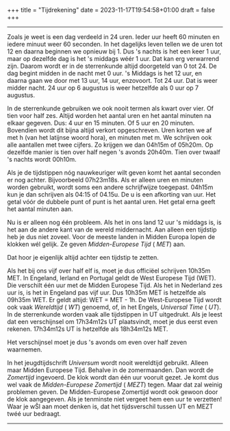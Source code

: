 +++
title = "Tijdrekening"
date = 2023-11-17T19:54:58+01:00
draft = false
+++

---
Zoals je weet is een dag verdeeld in 24 uren. Ieder uur heeft 60 minuten
en iedere minuut weer 60 seconden. In het dagelijks leven tellen we de
uren tot 12 en daarna beginnen we opnieuw bij 1. Dus 's nachts is het
een keer 1 uur, maar op dezelfde dag is het 's middags wéér 1 uur. Dat
kan erg verwarrend zijn. Daarom wordt er in de sterrenkunde altijd
doorgeteld van 0 tot 24. De dag begint midden in de nacht met 0 uur. 's
Middags is het 12 uur, en daarna gaan we door met 13 uur, 14 uur,
enzovoort. Tot 24 uur. Dat is weer midder nacht. 24 uur op 6 augustus is
weer hetzelfde als 0 uur op 7 augustus.

In de sterrenkunde gebruiken we ook nooit termen als kwart over vier. Of
tien voor half zes. Altijd worden het aantal uren en het aantal minuten
na elkaar gegeven. Dus: 4 uur en 15 minuten. Of 5 uur en 20 minuten.
Bovendien wordt dit bijna altijd verkort opgeschreven. Uren korten we af
met h (van het latijnse woord hora), en minuten met m. We schrijven ook
alle aantallen met twee cijfers. Zo krijgen we dan 04h15m of 05h20m. Op
dezelfde manier is tien over half negen 's avonds 20h40m. Tien over
twaalf 's nachts wordt 00h10m.

Als je de tijdstippen nóg nauwkeuriger wilt geven komt het aantal
seconden er nog achter. Bijvoorbeeld 07h23m18s. Als er alleen uren en
minuten worden gebruikt, wordt soms een andere schrijfwijze toegepast.
04h15m kun je dan schrijven als 04:15 of 04.15u. De u is een afkorting
van uur. Het getal vóór de dubbele punt of punt is het aantal uren. Het
getal erna geeft het aantal minuten aan.

Nu is er alleen nog één probleem. Als het in ons land 12 uur \'s middags
is, is het aan de andere kant van de wereld middernacht. Aan alleen een
tijdstip heb je dus niet zoveel. Voor de meeste landen in Midden Europa
lopen de klokken wél gelijk. Ze geven *Midden-Europese Tijd* ( *MET*)
aan.

Dat hoor je eigenlijk altijd achter een tijdstip te zetten.

Als het bij ons vijf over half elf is, moet je dus officiëel schrijven
10h35m MET. In Engeland, Ierland en Portugal geldt de West Europese Tijd
(WET). Die verschilt één uur met de Midden Europese Tijd. Als het in
Nederland zes uur is, is het in Engeland pas vijf uur. Dus 10h35m MET is
hetzelfde als 09h35m WET. Er geldt altijd: WET = MET - 1h. De
West-Europese Tijd wordt ook vaak *Wereldtijd* ( *WT*) genoemd, of, in
het Engels, *Universal Time* ( *UT*). In de sterrenkunde worden vaak
alle tijdstippen in UT uitgedrukt. Als je leest dat een verschijnsel om
17h34m12s UT plaatsvindt, moet je dus eerst even rekenen. 17h34m12s UT
is hetzelfde als 18h34m12s MET.

Het verschijnsel moet je dus 's avonds om even over half zeven
waarnemen.

In het jeugdtijdschrift *Universum* wordt nooit wereldtijd gebruikt.
Alleen maar Midden Europese Tijd. Behalve in de zomermaanden. Dan wordt
de *Zomertijd* ingevoerd. De klok wordt dan één uur vooruit gezet. Je
komt dus wel vaak de *Midden-Europese Zomertijd* ( *MEZT*) tegen. Maar
dat zal weinig problemen geven. De Midden-Europese Zomertijd wordt ook
gewoon door de klok aangegeven. Als je tenminste niet vergeet hem een
uur te verzetten! Waar je wŠl aan moet denken is, dat het tijdsverschil
tussen UT en MEZT twéé uur bedraagt.

---
